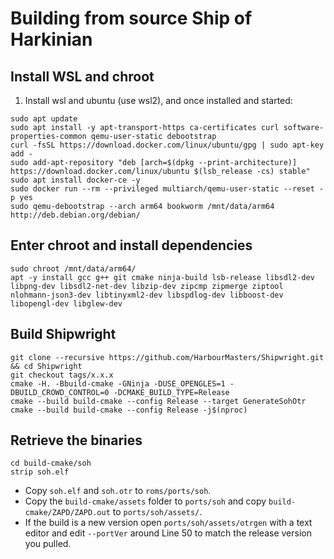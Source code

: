 # Building from source Ship of Harkinian

## Install WSL and chroot
1. 	Install wsl and ubuntu (use wsl2), and once installed and started:
```
sudo apt update
sudo apt install -y apt-transport-https ca-certificates curl software-properties-common qemu-user-static debootstrap
curl -fsSL https://download.docker.com/linux/ubuntu/gpg | sudo apt-key add -
sudo add-apt-repository "deb [arch=$(dpkg --print-architecture)] https://download.docker.com/linux/ubuntu $(lsb_release -cs) stable"
sudo apt install docker-ce -y
sudo docker run --rm --privileged multiarch/qemu-user-static --reset -p yes
sudo qemu-debootstrap --arch arm64 bookworm /mnt/data/arm64 http://deb.debian.org/debian/
```

## Enter chroot and install dependencies
```
sudo chroot /mnt/data/arm64/
apt -y install gcc g++ git cmake ninja-build lsb-release libsdl2-dev libpng-dev libsdl2-net-dev libzip-dev zipcmp zipmerge ziptool nlohmann-json3-dev libtinyxml2-dev libspdlog-dev libboost-dev libopengl-dev libglew-dev
```

## Build Shipwright
```
git clone --recursive https://github.com/HarbourMasters/Shipwright.git && cd Shipwright
git checkout tags/x.x.x
cmake -H. -Bbuild-cmake -GNinja -DUSE_OPENGLES=1 -DBUILD_CROWD_CONTROL=0 -DCMAKE_BUILD_TYPE=Release
cmake --build build-cmake --config Release --target GenerateSohOtr
cmake --build build-cmake --config Release -j$(nproc)
```

## Retrieve the binaries
```
cd build-cmake/soh
strip soh.elf
```

- Copy `soh.elf` and `soh.otr` to `roms/ports/soh`.
- Copy the `build-cmake/assets` folder to `ports/soh` and copy `build-cmake/ZAPD/ZAPD.out` to `ports/soh/assets/`.
- If the build is a new version open `ports/soh/assets/otrgen` with a text editor and edit `--portVer` around Line 50 to match the release version you pulled.
